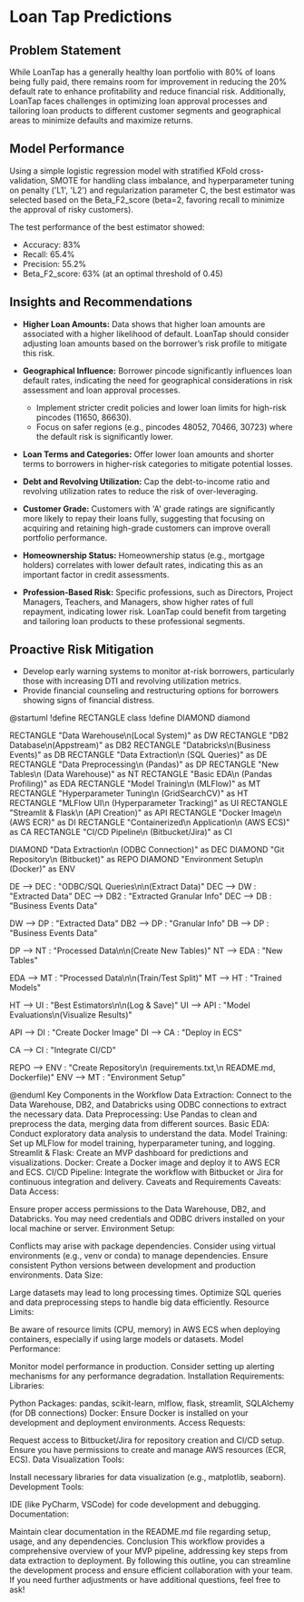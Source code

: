 # Loan Tap Predictions
## Problem Statement

While LoanTap has a generally healthy loan portfolio with 80% of loans being fully paid, there remains room for improvement in reducing the 20% default rate to enhance profitability and reduce financial risk. Additionally, LoanTap faces challenges in optimizing loan approval processes and tailoring loan products to different customer segments and geographical areas to minimize defaults and maximize returns.

## Model Performance

Using a simple logistic regression model with stratified KFold cross-validation, SMOTE for handling class imbalance, and hyperparameter tuning on penalty ('L1', 'L2') and regularization parameter C, the best estimator was selected based on the Beta_F2_score (beta=2, favoring recall to minimize the approval of risky customers).

The test performance of the best estimator showed:
- Accuracy: 83%
- Recall: 65.4%
- Precision: 55.2%
- Beta_F2_score: 63% (at an optimal threshold of 0.45)

## Insights and Recommendations

- **Higher Loan Amounts:** Data shows that higher loan amounts are associated with a higher likelihood of default. LoanTap should consider adjusting loan amounts based on the borrower’s risk profile to mitigate this risk.
  
- **Geographical Influence:** Borrower pincode significantly influences loan default rates, indicating the need for geographical considerations in risk assessment and loan approval processes.
  - Implement stricter credit policies and lower loan limits for high-risk pincodes (11650, 86630).
  - Focus on safer regions (e.g., pincodes 48052, 70466, 30723) where the default risk is significantly lower.

- **Loan Terms and Categories:** Offer lower loan amounts and shorter terms to borrowers in higher-risk categories to mitigate potential losses.

- **Debt and Revolving Utilization:** Cap the debt-to-income ratio and revolving utilization rates to reduce the risk of over-leveraging.

- **Customer Grade:** Customers with 'A' grade ratings are significantly more likely to repay their loans fully, suggesting that focusing on acquiring and retaining high-grade customers can improve overall portfolio performance.

- **Homeownership Status:** Homeownership status (e.g., mortgage holders) correlates with lower default rates, indicating this as an important factor in credit assessments.

- **Profession-Based Risk:** Specific professions, such as Directors, Project Managers, Teachers, and Managers, show higher rates of full repayment, indicating lower risk. LoanTap could benefit from targeting and tailoring loan products to these professional segments.

## Proactive Risk Mitigation

- Develop early warning systems to monitor at-risk borrowers, particularly those with increasing DTI and revolving utilization metrics.
- Provide financial counseling and restructuring options for borrowers showing signs of financial distress.

@startuml
!define RECTANGLE class
!define DIAMOND diamond

RECTANGLE "Data Warehouse\n(Local System)" as DW
RECTANGLE "DB2 Database\n(Appstream)" as DB2
RECTANGLE "Databricks\n(Business Events)" as DB
RECTANGLE "Data Extraction\n (SQL Queries)" as DE
RECTANGLE "Data Preprocessing\n (Pandas)" as DP
RECTANGLE "New Tables\n (Data Warehouse)" as NT
RECTANGLE "Basic EDA\n (Pandas Profiling)" as EDA
RECTANGLE "Model Training\n (MLFlow)" as MT
RECTANGLE "Hyperparameter Tuning\n (GridSearchCV)" as HT
RECTANGLE "MLFlow UI\n (Hyperparameter Tracking)" as UI
RECTANGLE "Streamlit & Flask\n (API Creation)" as API
RECTANGLE "Docker Image\n (AWS ECR)" as DI
RECTANGLE "Containerized\n Application\n (AWS ECS)" as CA
RECTANGLE "CI/CD Pipeline\n (Bitbucket/Jira)" as CI

DIAMOND "Data Extraction\n (ODBC Connection)" as DEC
DIAMOND "Git Repository\n (Bitbucket)" as REPO
DIAMOND "Environment Setup\n (Docker)" as ENV

DE --> DEC : "ODBC/SQL Queries\n\n(Extract Data)"
DEC --> DW : "Extracted Data"
DEC --> DB2 : "Extracted Granular Info"
DEC --> DB : "Business Events Data"

DW --> DP : "Extracted Data"
DB2 --> DP : "Granular Info"
DB --> DP : "Business Events Data"

DP --> NT : "Processed Data\n\n(Create New Tables)"
NT --> EDA : "New Tables"

EDA --> MT : "Processed Data\n\n(Train/Test Split)"
MT --> HT : "Trained Models"

HT --> UI : "Best Estimators\n\n(Log & Save)"
UI --> API : "Model Evaluations\n(Visualize Results)"

API --> DI : "Create Docker Image"
DI --> CA : "Deploy in ECS"

CA --> CI : "Integrate CI/CD"

REPO --> ENV : "Create Repository\n (requirements.txt,\n README.md, Dockerfile)"
ENV --> MT : "Environment Setup"

@enduml
Key Components in the Workflow
Data Extraction: Connect to the Data Warehouse, DB2, and Databricks using ODBC connections to extract the necessary data.
Data Preprocessing: Use Pandas to clean and preprocess the data, merging data from different sources.
Basic EDA: Conduct exploratory data analysis to understand the data.
Model Training: Set up MLFlow for model training, hyperparameter tuning, and logging.
Streamlit & Flask: Create an MVP dashboard for predictions and visualizations.
Docker: Create a Docker image and deploy it to AWS ECR and ECS.
CI/CD Pipeline: Integrate the workflow with Bitbucket or Jira for continuous integration and delivery.
Caveats and Requirements
Caveats:
Data Access:

Ensure proper access permissions to the Data Warehouse, DB2, and Databricks.
You may need credentials and ODBC drivers installed on your local machine or server.
Environment Setup:

Conflicts may arise with package dependencies. Consider using virtual environments (e.g., venv or conda) to manage dependencies.
Ensure consistent Python versions between development and production environments.
Data Size:

Large datasets may lead to long processing times. Optimize SQL queries and data preprocessing steps to handle big data efficiently.
Resource Limits:

Be aware of resource limits (CPU, memory) in AWS ECS when deploying containers, especially if using large models or datasets.
Model Performance:

Monitor model performance in production. Consider setting up alerting mechanisms for any performance degradation.
Installation Requirements:
Libraries:

Python Packages: pandas, scikit-learn, mlflow, flask, streamlit, SQLAlchemy (for DB connections)
Docker: Ensure Docker is installed on your development and deployment environments.
Access Requests:

Request access to Bitbucket/Jira for repository creation and CI/CD setup.
Ensure you have permissions to create and manage AWS resources (ECR, ECS).
Data Visualization Tools:

Install necessary libraries for data visualization (e.g., matplotlib, seaborn).
Development Tools:

IDE (like PyCharm, VSCode) for code development and debugging.
Documentation:

Maintain clear documentation in the README.md file regarding setup, usage, and any dependencies.
Conclusion
This workflow provides a comprehensive overview of your MVP pipeline, addressing key steps from data extraction to deployment. By following this outline, you can streamline the development process and ensure efficient collaboration with your team. If you need further adjustments or have additional questions, feel free to ask!
